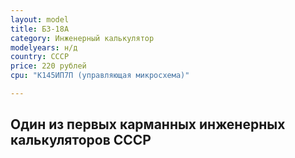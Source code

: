 ```yaml
---
layout: model
title: Б3-18А
category: Инженерный калькулятор
modelyears: н/д
country: СССР
price: 220 рублей
cpu: "К145ИП7П (управляющая микросхема)"

---
```


## Один из первых карманных инженерных калькуляторов СССР
